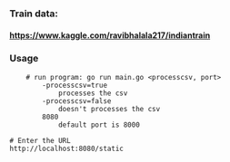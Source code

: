 ### Train data:
#### https://www.kaggle.com/ravibhalala217/indiantrain


### Usage
```
	# run program: go run main.go <processcsv, port>
		-processcsv=true
			processes the csv
		-processcsv=false
			doesn't processes the csv
		8080
			default port is 8000
```

	# Enter the URL 
	http://localhost:8080/static
